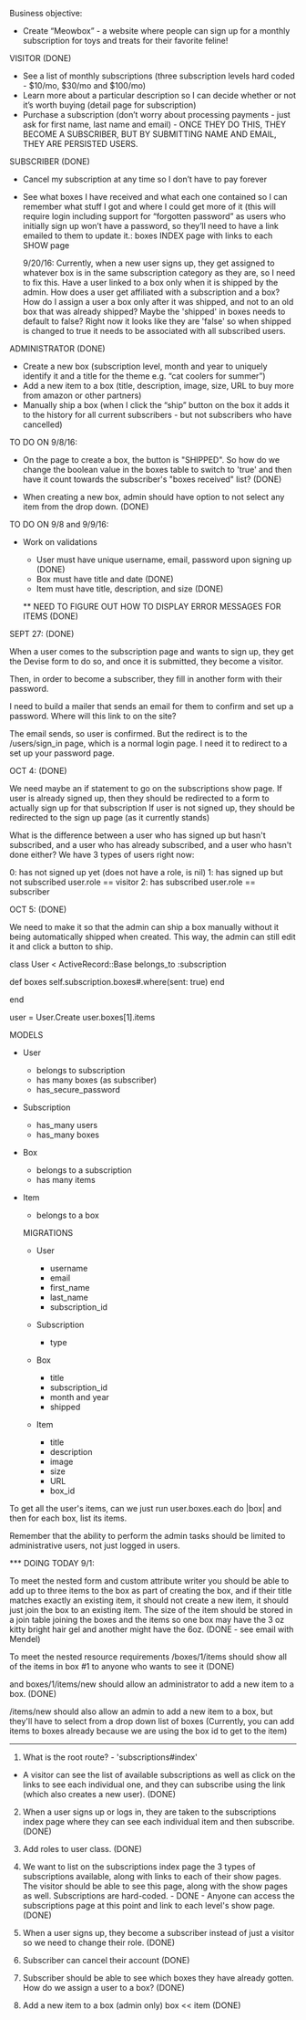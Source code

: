 Business objective:
- Create “Meowbox” - a website where people can sign up for a monthly subscription for toys and treats for their favorite feline!

VISITOR (DONE)
- See a list of monthly subscriptions (three subscription levels hard coded - $10/mo, $30/mo and $100/mo)
- Learn more about a particular description so I can decide whether or not it’s worth buying (detail page for subscription)
- Purchase a subscription (don’t worry about processing payments - just ask for first name, last name and email) - ONCE THEY DO THIS, THEY BECOME A SUBSCRIBER, BUT BY SUBMITTING NAME AND EMAIL, THEY ARE PERSISTED USERS.

SUBSCRIBER (DONE)
- Cancel my subscription at any time so I don’t have to pay forever
- See what boxes I have received and what each one contained so I can remember what stuff I got and where I could get more of it (this will require login including support for “forgotten password” as users who initially sign up won’t have a password, so they’ll need to have a link emailed to them to update it.: boxes INDEX page with links to each SHOW page

  9/20/16: Currently, when a new user signs up, they get assigned to whatever box is in the same subscription category as they are, so I need to fix this. Have a user linked to a box only when it is shipped by the admin. How does a user get affiliated with a subscription and a box? How do I assign a user a box only after it was shipped, and not to an old box that was already shipped? Maybe the 'shipped' in boxes needs to default to false? Right now it looks like they are 'false' so when shipped is changed to true it needs to be associated with all subscribed users.

ADMINISTRATOR (DONE)
- Create a new box (subscription level, month and year to uniquely identify it and a title for the theme e.g. “cat coolers for summer”)
- Add a new item to a box (title, description, image, size, URL to buy more from amazon or other partners)
- Manually ship a box (when I click the “ship” button on the box it adds it to the history for all current subscribers - but not subscribers who have cancelled)

TO DO ON 9/8/16:
- On the page to create a box, the button is "SHIPPED". So how do we change the boolean value in the boxes table to switch to 'true' and then have it count towards the subscriber's "boxes received" list? (DONE)

- When creating a new box, admin should have option to not select any item from the drop down. (DONE)

TO DO ON 9/8 and 9/9/16:

- Work on validations
  - User must have unique username, email, password upon signing up (DONE)
  - Box must have title and date (DONE)
  - Item must have title, description, and size (DONE)

  ** NEED TO FIGURE OUT HOW TO DISPLAY ERROR MESSAGES FOR ITEMS (DONE)


SEPT 27: (DONE)

When a user comes to the subscription page and wants to sign up, they get the Devise form to do so, and once it is submitted, they become a visitor.

Then, in order to become a subscriber, they fill in another form with their password.

I need to build a mailer that sends an email for them to confirm and set up a password. Where will this link to on the site?

The email sends, so user is confirmed. But the redirect is to the /users/sign_in page, which is a normal login page. I need it to redirect to a set up your password page.

OCT 4: (DONE)

We need maybe an if statement to go on the subscriptions show page.
If user is already signed up, then they should be redirected to a form to actually sign up for that subscription
If user is not signed up, they should be redirected to the sign up page (as it currently stands)

What is the difference between a user who has signed up but hasn't subscribed, and a user who has already subscribed, and a user who hasn't done either? We have 3 types of users right now:

0: has not signed up yet (does not have a role, is nil)
1: has signed up but not subscribed user.role == visitor
2: has subscribed user.role == subscriber

OCT 5: (DONE)

We need to make it so that the admin can ship a box manually without it being automatically shipped when created. This way, the admin can still edit it and click a button to ship.


class User < ActiveRecord::Base
  belongs_to :subscription

  def boxes
    self.subscription.boxes#.where(sent: true)
  end



end

user = User.Create
user.boxes[1].items

MODELS
- User
  - belongs to subscription
  - has many boxes (as subscriber)
  - has_secure_password
- Subscription
  - has_many users
  - has_many boxes
- Box
  - belongs to a subscription
  - has many items
- Item
  - belongs to a box

  MIGRATIONS
  - User
    - username
    - email
    - first_name
    - last_name
    - subscription_id

  - Subscription
    - type

  - Box
    - title
    - subscription_id
    - month and year
    - shipped

  - Item
    - title
    - description
    - image
    - size
    - URL
    - box_id

To get all the user's items, can we just run user.boxes.each do |box| and then for each box, list its items.

Remember that the ability to perform the admin tasks should be limited to administrative users, not just logged in users.

*** DOING TODAY 9/1:

To meet the nested form and custom attribute writer you should be able to add up to three items to the box as part of creating the box, and if their title matches exactly an existing item, it should not create a new item, it should just join the box to an existing item. The size of the item should be stored in a join table joining the boxes and the items so one box may have the 3 oz kitty bright hair gel and another might have the 6oz. (DONE - see email with Mendel)

To meet the nested resource requirements /boxes/1/items should show all of the items in box #1 to anyone who wants to see it (DONE)

and boxes/1/items/new should allow an administrator to add a new item to a box. (DONE)

/items/new should also allow an admin to add a new item to a box, but they'll have to select from a drop down list of boxes (Currently, you can add items to boxes already because we are using the box id to get to the item)


---

1. What is the root route? - 'subscriptions#index'
  - A visitor can see the list of available subscriptions as well as click on the links to see each individual one, and they can subscribe using the link (which also creates a new user). (DONE)

2. When a user signs up or logs in, they are taken to the subscriptions index page where they can see each individual item and then subscribe. (DONE)

3. Add roles to user class. (DONE)

4. We want to list on the subscriptions index page the 3 types of subscriptions available, along with links to each of their show pages. The visitor should be able to see this page, along with the show pages as well. Subscriptions are hard-coded. - DONE - Anyone can access the subscriptions page at this point and link to each level's show page. (DONE)

5. When a user signs up, they become a subscriber instead of just a visitor so we need to change their role. (DONE)

6. Subscriber can cancel their account (DONE)

7. Subscriber should be able to see which boxes they have already gotten. How do we assign a user to a box? (DONE)

8. Add a new item to a box (admin only) box << item (DONE)
